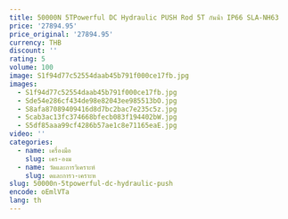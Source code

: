 ```yaml
---
title: 50000N 5TPowerful DC Hydraulic PUSH Rod 5T กันน้ํา IP66 SLA-NH63
price: '27894.95'
price_original: '27894.95'
currency: THB
discount: ''
rating: 5
volume: 100
image: S1f94d77c52554daab45b791f000ce17fb.jpg
images:
  - S1f94d77c52554daab45b791f000ce17fb.jpg
  - Sde54e286cf434de98e82043ee985513bO.jpg
  - S8afa87089409416d8d7bc2bac7e235c5z.jpg
  - Scab3ac13fc374668bfecb083f194402bW.jpg
  - S5df85aaa99cf4286b57ae1c8e71165eaE.jpg
video: ''
categories:
  - name: เครื่องมือ
    slug: เคร-องม
  - name: วัดและการวิเคราะห์
    slug: ดและการว-เคราะห
slug: 50000n-5tpowerful-dc-hydraulic-push
encode: oEmlVTa
lang: th
---
```

  